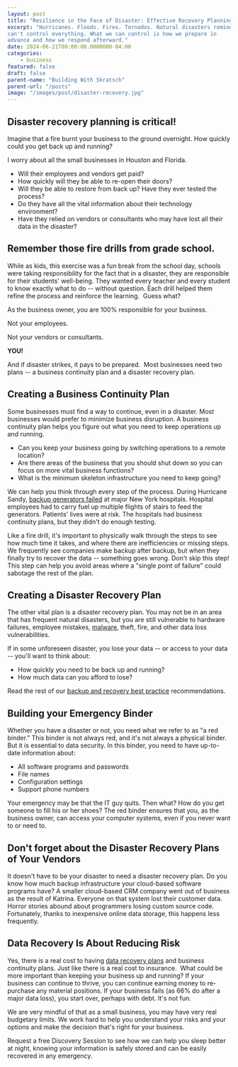 ```yaml
---
layout: post
title: "Resilience in the Face of Disaster: Effective Recovery Planning for Businesses"
excerpt: "Hurricanes. Floods. Fires. Tornados. Natural disasters remind us that we
can't control everything. What we can control is how we prepare in
advance and how we respond afterward."
date: 2024-06-21T00:00:00.0000000-04:00
categories:
    - business
featured: false
draft: false
parent-name: "Building With Skratsch"
parent-url: "/posts"
image: "/images/post/disaster-recovery.jpg"
---
```


## Disaster recovery planning is critical!

Imagine that a fire burnt your business to the ground overnight. How
quickly could you get back up and running?

I worry about all the small businesses in Houston and Florida.

-   Will their employees and vendors get paid?
-   How quickly will they be able to re-open their doors?
-   Will they be able to restore from back up? Have they ever tested the
    process?
-   Do they have all the vital information about their technology
    environment?
-   Have they relied on vendors or consultants who may have lost all
    their data in the disaster?

## Remember those fire drills from grade school.

While as kids, this exercise was a fun break from the school day,
schools were taking responsibility for the fact that in a disaster, they
are responsible for their students' well-being. They wanted every
teacher and every student to know exactly what to do -- without
question. Each drill helped them refine the process and reinforce the
learning.  Guess what?

As the business owner, you are 100% responsible for your business.

Not your employees.

Not your vendors or consultants.

**YOU!**

And if disaster strikes, it pays to be prepared.  Most businesses need
two plans -- a business continuity plan and a disaster recovery plan.

## Creating a Business Continuity Plan

Some businesses must find a way to continue, even in a disaster.
Most businesses would prefer to minimize business disruption. A business
continuity plan helps you figure out what you need to keep operations up
and running.

-   Can you keep your business going by switching operations to a remote
    location?
-   Are there areas of the business that you should shut down so you can
    focus on more vital business functions?
-   What is the minimum skeleton infrastructure you need to keep going?

We can help you think through every step of the process. During
Hurricane Sandy, [backup generators failed](https://www.computerworld.com/article/2493223/data-center/hurricane-sandy--backup-generators-fail-at-major-new-york-hospitals.html) at major New York hospitals. Hospital
employees had to carry fuel up multiple flights of stairs to feed the
generators. Patients' lives were at risk. The hospitals had business
continuity plans, but they didn't do enough testing.

Like a fire drill, it's important to physically walk through the steps
to see how much time it takes, and where there are inefficiencies or
missing steps. We frequently see companies make backup after backup, but
when they finally try to recover the data -- something goes wrong. Don't
skip this step! This step can help you avoid areas where a "single point
of failure" could sabotage the rest of the plan.

## Creating a Disaster Recovery Plan

The other vital plan is a disaster recovery plan. You may not be in an
area that has frequent natural disasters, but you are still vulnerable
to hardware failures, employee mistakes,
[malware](/security/data-breach-prevention-essentials), theft, fire, and other data loss vulnerabilities.

If in some unforeseen disaster, you lose your data -- or access to your
data -- you'll want to think about:

-   How quickly you need to be back up and running?
-   How much data can you afford to lose?

Read the rest of our [backup and recovery best practice](/it-services/backup-and-recovery-services)
recommendations.

## Building your Emergency Binder

Whether you have a disaster or not, you need what we refer to as "a red
binder." This binder is not always red, and it's not always a physical
binder. But it is essential to data security. In this binder, you need
to have up-to-date information about:

-   All software programs and passwords
-   File names
-   Configuration settings
-   Support phone numbers

Your emergency may be that the IT guy quits. Then what? How do you get
someone to fill his or her shoes? The red binder ensures that you, as
the business owner, can access your computer systems, even if you never
want to or need to.

## Don't forget about the Disaster Recovery Plans of Your Vendors

It doesn't have to be your disaster to need a disaster recovery plan. Do
you know how much backup infrastructure your cloud-based software
programs have? A smaller cloud-based CRM company went out of business as
the result of Katrina. Everyone on that system lost their customer data.
Horror stories abound about programmers losing custom source code.
Fortunately, thanks to inexpensive online data storage, this happens
less frequently.

## Data Recovery Is About Reducing Risk

Yes, there is a real cost to having [data recovery plans](/it-services/backup-and-recovery-services) and
business continuity plans. Just like there is a real cost to insurance. 
What could be more important than keeping your business up and running?
If your business can continue to thrive, you can continue earning money
to re-purchase any material positions. If your business fails (as 66% do
after a major data loss), you start over, perhaps with debt. It's not
fun.

We are very mindful of that as a small business, you may have very real
budgetary limits. We work hard to help you understand your risks and
your options and make the decision that's right for your business.

Request a free Discovery Session to see how we can help you sleep better
at night, knowing your information is safely stored and can be easily
recovered in any emergency.